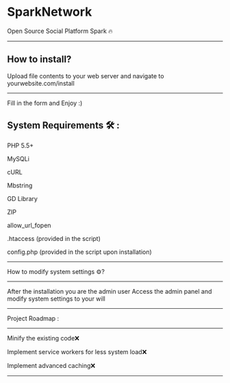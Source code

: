 # SparkNetwork
Open Source Social Platform Spark 🔥

------------

How to install?
------------

Upload file contents to your web server and navigate to yourwebsite.com/install

------------
Fill in the form and Enjoy :)

System Requirements 🛠️ :
------------
PHP 5.5+

MySQLi

cURL

Mbstring

GD Library

ZIP

allow_url_fopen

.htaccess (provided in the script)

config.php (provided in the script upon installation)

------------

How to modify system settings ⚙️?

------------

After the installation you are the admin user
Access the admin panel and modify system settings to your will

------------

Project Roadmap :

------------

Minify the existing code❌

Implement service workers for less system load❌

Implement advanced caching❌

------------
